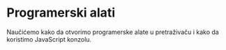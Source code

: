 # Programerski alati

Naučićemo kako da otvorimo programerske alate u pretraživaču i kako da koristimo JavaScript konzolu.
